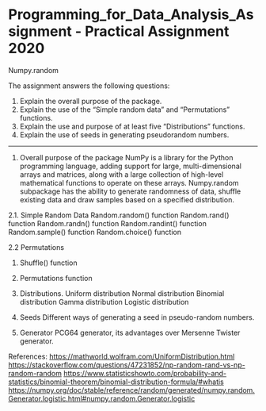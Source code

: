 # Programming_for_Data_Analysis_Assignment - Practical Assignment 2020

Numpy.random

The assignment answers the following questions:
1. Explain the overall purpose of the package.
2. Explain the use of the “Simple random data” and “Permutations” functions.
3. Explain the use and purpose of at least five “Distributions” functions.
4. Explain the use of seeds in generating pseudorandom numbers.

---------------------------------------------------------------------------

1. Overall purpose of the package
NumPy is a library for the Python programming language, adding support for large, multi-dimensional arrays and matrices, along with a large collection of high-level mathematical functions to operate on these arrays.
Numpy.random subpackage has the ability to generate randomness of data, shuffle existing data and draw samples based on a specified distribution.

2.1. Simple Random Data
Random.random() function
Random.rand() function
Random.randn() function
Random.randint() function
Random.sample() function
Random.choice() function

2.2 Permutations
  1. Shuffle() function
  2. Permutations function

3. Distributions.
  Uniform distribution
  Normal distribution
  Binomial distribution
  Gamma distribution
  Logistic distribution
  
4. Seeds
Different ways of generating a seed in pseudo-random numbers.

5. Generator
PCG64 generator, its advantages over Mersenne Twister generator.

References:
https://mathworld.wolfram.com/UniformDistribution.html
https://stackoverflow.com/questions/47231852/np-random-rand-vs-np-random-random
https://www.statisticshowto.com/probability-and-statistics/binomial-theorem/binomial-distribution-formula/#whatis
https://numpy.org/doc/stable/reference/random/generated/numpy.random.Generator.logistic.html#numpy.random.Generator.logistic



